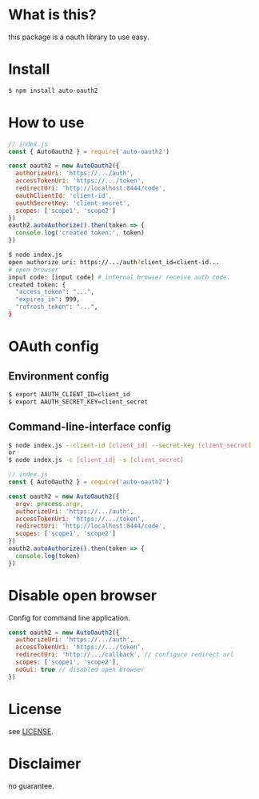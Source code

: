 # What is this?

this package is a oauth library to use easy.

# Install

```bash
$ npm install auto-oauth2
```

# How to use

```javascript
// index.js
const { AutoOauth2 } = require('auto-oauth2')

const oauth2 = new AutoOauth2({
  authorizeUri: 'https://.../auth',
  accessTokenUri: 'https://.../token',
  redirectUri: 'http://localhost:8444/code',
  oauthClientId: 'client-id',
  oauthSecretKey: 'client-secret',
  scopes: ['scope1', 'scope2']
})
oauth2.autoAuthorize().then(token => {
  console.log('created token:', token)
})
```

```bash
$ node index.js
open authorize uri: https://.../auth?client_id=client-id...
# open browser
input code: [input code] # internal browser receive auth code.
created token: {
  "access_token": "...",
  "expires_in": 999,
  "refresh_token": "...",
}
```

# OAuth config

## Environment config

```bash
$ export AAUTH_CLIENT_ID=client_id
$ export AAUTH_SECRET_KEY=client_secret
```

## Command-line-interface config

```bash
$ node index.js --client-id [client_id] --secret-key [client_secret]
or
$ node index.js -c [client_id] -s [client_secret]
```

```javascript
// index.js
const { AutoOauth2 } = require('auto-oauth2')

const oauth2 = new AutoOauth2({
  argv: process.argv,
  authorizeUri: 'https://.../auth',
  accessTokenUri: 'https://.../token',
  redirectUri: 'http://localhost:8444/code',
  scopes: ['scope1', 'scope2']
})
oauth2.autoAuthorize().then(token => {
  console.log(token)
})
```

# Disable open browser

Config for command line application.

```javascript
const oauth2 = new AutoOauth2({
  authorizeUri: 'https://.../auth',
  accessTokenUri: 'https://.../token',
  redirectUri: 'http://.../callback', // configure redirect url
  scopes: ['scope1', 'scope2'],
  noGui: true // disabled open browser
})
```

# License

see [LICENSE](LICENSE).

# Disclaimer

no guarantee.
